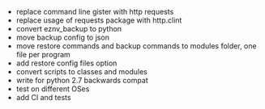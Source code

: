- replace command line gister with http requests
- replace usage of requests package with http.clint
- convert eznv_backup to python
- move backup config to json
- move restore commands and backup commands to modules folder, one file per program
- add restore config files option
- convert scripts to classes and modules
- write for python 2.7 backwards compat
- test on different OSes
- add CI and tests
